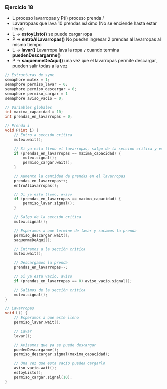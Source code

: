 ### Ejercicio 18

- L proceso lavarropas y P(i) proceso prenda _i_
- Lavarropaas que lava 10 prendas máximo (No se enciende hasta estar lleno)
- L -> **estoyListo()** se puede cargar ropa
- P -> **entroAlLavarropas()** No pueden ingresar 2 prendas al lavarropas al mismo tiempo
- L -> **lavar()** Lavarropa lava la ropa y cuando termina **puedenDescargarme()**
- P -> **saquenmeDeAqui()** una vez que el lavarropas permite descargar, pueden salir todas a la vez

```c
// Estructuras de sync
semaphore mutex = 1;
semaphore permiso_lavar = 0;
semaphore permiso_descargar = 0;
semaphore permiso_cargar = 1
semaphore aviso_vacio = 0;

// Variables globales
int maxima_capacidad = 10;
int prendas_en_lavarropas = 0;

// Prenda i
void P(int i) {
    // Entro a sección critica
    mutex.wait();

    // Si ya esta lleno el lavarropas, salgo de la seccion critica y espero 
    if (prendas_en_lavarropas == maxima_capacidad) {
        mutex.signal();
        permiso_cargar.wait();
    }

    // Aumento la cantidad de prendas en el lavarropas
    prendas_en_lavarropas++;
    entroAlLavarropas();

    // Si ya esta lleno, aviso
    if (prendas_en_lavarropas == maxima_capacidad) {
        permiso_lavar.signal();
    }

    // Salgo de la sección critica
    mutex.signal();

    // Esperamos a que termine de lavar y sacamos la prenda
    permiso_descargar.wait();
    saquenmeDeAqui();

    // Entramos a la sección critica
    mutex.wait();

    // Descargamos la prenda
    prendas_en_lavarropas--;

    // Si ya esta vacío, aviso
    if (prendas_en_lavarropas == 0) aviso_vacio.signal();

    // Salimos de la sección critica
    mutex.signal();
}

// Lavarropas
void L() {
    // Esperamos a que este lleno
    permiso_lavar.wait();

    // Lavar
    lavar();

    // Avisamos que ya se puede descargar
    puedenDescargarme();
    permiso_descargar.signal(maxima_capacidad);

    // Una vez que esta vacío pueden cargarlo
    aviso_vacio.wait();
    estoyListo();
    permiso_cargar.signal(10);
}

```